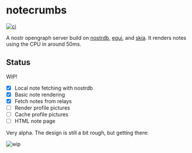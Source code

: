 
# notecrumbs

[![ci](https://github.com/damus-io/notecrumbs/actions/workflows/rust.yml/badge.svg)](https://github.com/damus-io/notecrumbs/actions)

A nostr opengraph server build on [nostrdb][nostrdb], [egui][egui], and
[skia][egui-skia]. It renders notes using the CPU in around 50ms.

[nostrdb]: https://github.com/damus-io/nostrdb
[egui]: https://github.com/emilk/egui
[egui-skia]: https://github.com/lucasmerlin/egui_skia


## Status

WIP!

- [x] Local note fetching with nostrdb 
- [x] Basic note rendering
- [x] Fetch notes from relays
- [ ] Render profile pictures
- [ ] Cache profile pictures
- [ ] HTML note page

Very alpha. The design is still a bit rough, but getting there:

![wip](https://purple.damus.io/note18y3rnmf4g8vdrtk5d3s2kp3ccckz84elqshfy79r8pnaca9kvf3sdmzvlr.png)

